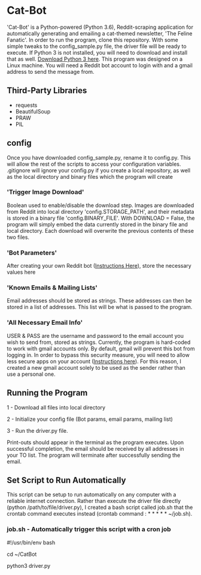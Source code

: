 # Cat-Bot
'Cat-Bot' is a Python-powered (Python 3.6), Reddit-scraping application for automatically generating and emailing a cat-themed newsletter, 'The Feline Fanatic'. In order to run the program, clone this repository. With some simple tweaks to the config_sample.py file, the driver file will be ready to execute. If Python 3 is not installed, you will need to download and install that as well. [Download Python 3 here](https://www.python.org/downloads/). This program was designed on a Linux machine. You will need a Reddit bot account to login with and a gmail address to send the message from.

## Third-Party Libraries
- requests
- BeautifulSoup
- PRAW
- PIL

## config
Once you have downloaded config_sample.py, rename it to config.py. This will allow the rest of the scripts to access your configuration variables. .gitignore will ignore your config.py if you create a local repository, as well as the local directory and binary files which the program will create

### 'Trigger Image Download'
Boolean used to enable/disable the download step. Images are downloaded from Reddit into local directory 'config.STORAGE_PATH', and their metadata is stored in a binary file 'config.BINARY_FILE'. With DOWNLOAD = False, the program will simply embed the data currently stored in the binary file and local directory. Each download will overwrite the previous contents of these two files.

### 'Bot Parameters'
After creating your own Reddit bot ([Instructions Here](http://pythonforengineers.com/build-a-reddit-bot-part-1/)), store the necessary values here

### 'Known Emails & Mailing Lists'
Email addresses should be stored as strings. These addresses can then be stored in a list of addresses. This list will be what is passed to the program.

### 'All Necessary Email Info'
USER & PASS are the username and password to the email account you wish to send from, stored as strings. Currently, the program is hard-coded to work with gmail accounts only. By default, gmail will prevent this bot from logging in. In order to bypass this security measure, you will need to allow less secure apps on your account ([Instructions here](https://support.google.com/accounts/answer/6010255?hl=en)). For this reason, I created a new gmail account solely to be used as the sender rather than use a personal one.

## Running the Program
1 - Download all files into local directory

2 - Initialize your config file (Bot params, email params, mailing list)

3 - Run the driver.py file.

Print-outs should appear in the terminal as the program executes. Upon successful completion, the email should be received by all addresses in your TO list. The program will terminate after successfully sending the email.

## Set Script to Run Automatically
This script can be setup to run automatically on any computer with a reliable internet connection.  Rather than execute the driver file directly (python /path/to/file/driver.py), I created a bash script called job.sh that the crontab command executes instead (crontab command : * * * * * ~/job.sh).

### job.sh - Automatically trigger this script with a cron job
#!/usr/bin/env bash

cd ~/CatBot

python3 driver.py


